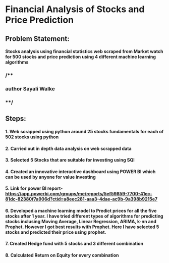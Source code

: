 # Financial Analysis of Stocks and Price Prediction
## Problem Statement: 
#### Stocks analysis using financial statistics web scraped from Market watch for 500 stocks and price prediction using 4 different machine learning algorithms
### /**

### author Sayali Walke

### **/

## Steps:
#### 1. Web scrapped using python around 25 stocks fundamentals for each of 502 stocks using python
#### 2. Carried out in depth data analysis on web scrapped data
#### 3. Selected 5 Stocks that are suitable for investing using SQl
#### 4. Created an innovative interactive dashboard using POWER BI which can be used by anyone for value investing
#### 5. Link for power BI report- https://app.powerbi.com/groups/me/reports/5ef59859-7700-41ec-81dc-82380f7a906d?ctid=a8eec281-aaa3-4dae-ac9b-9a398b9215e7
#### 6. Developed a machine learning model to Predict prices for all the five stocks after 1 year. I have tried different types of algorithms for predicting stocks inclusing Moving Average, Linear Regression, ARIMA, k-nn and Prophet. However I got best results with Prophet. Here I have selected 5 stocks and predicted their price using prophet.
#### 7. Created Hedge fund with 5 stocks and 3 different combination
#### 8. Calculated Return on Equity for every combination

